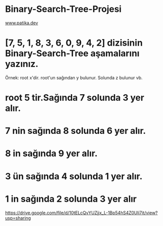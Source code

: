 # Binary-Search-Tree-Projesi
www.patika.dev
# [7, 5, 1, 8, 3, 6, 0, 9, 4, 2] dizisinin Binary-Search-Tree aşamalarını yazınız.

Örnek: root x'dir. root'un sağından y bulunur. Solunda z bulunur vb.
 # root 5 tir.Sağında 7 solunda 3 yer alır.
 # 7 nin sağında 8 solunda 6 yer alır.
 # 8 in sağında 9 yer alır.
 # 3 ün sağında 4 solunda 1 yer alır.
 # 1 in sağında 2 solunda 3 yer alır

https://drive.google.com/file/d/10tELcQvYUZjjx_L-1Bp54hS4Z0Uli7it/view?usp=sharing
